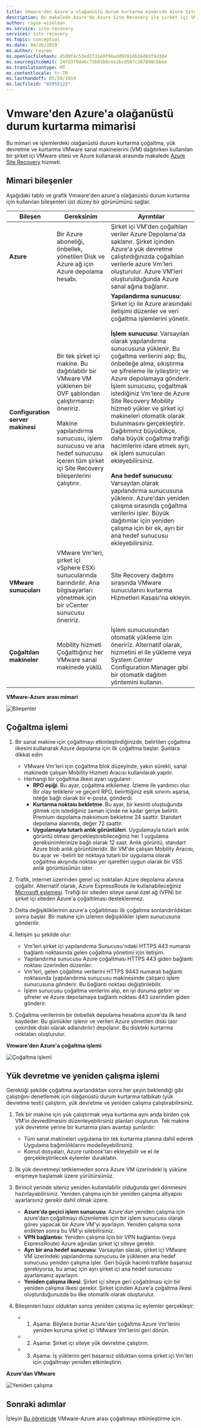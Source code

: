 ```yaml
---
title: Vmware'den Azure'a olağanüstü durum kurtarma mimaride Azure Site Recovery | Microsoft Docs
description: Bu makalede Azure'da Azure Site Recovery ile şirket içi VMware vm'lerinin olağanüstü durum kurtarma ayarlama çoğaltırken kullanılan bileşenler ve genel bir bakış sağlar.
author: rayne-wiselman
ms.service: site-recovery
services: site-recovery
ms.topic: conceptual
ms.date: 04/26/2019
ms.author: raynew
ms.openlocfilehash: 4500f4c53ed2731e9f96add97018b16d83f9d304
ms.sourcegitcommit: 24fd3f9de6c73b01b0cee3bcd587c267898cbbee
ms.translationtype: MT
ms.contentlocale: tr-TR
ms.lasthandoff: 05/20/2019
ms.locfileid: "65955122"
---
```

# <a name="vmware-to-azure-disaster-recovery-architecture"></a>Vmware'den Azure'a olağanüstü durum kurtarma mimarisi

Bu mimari ve işlemlerdeki olağanüstü durum kurtarma çoğaltma, yük devretme ve kurtarma VMware sanal makinelerini (VM) dağıtırken kullanılan bir şirket içi VMware sitesi ve Azure kullanarak arasında makalede [Azure Site Recovery](site-recovery-overview.md) hizmeti.


## <a name="architectural-components"></a>Mimari bileşenler

Aşağıdaki tablo ve grafik Vmware'den azure'a olağanüstü durum kurtarma için kullanılan bileşenleri üst düzey bir görünümünü sağlar.

**Bileşen** | **Gereksinim** | **Ayrıntılar**
--- | --- | ---
**Azure** | Bir Azure aboneliği, önbellek, yönetilen Disk ve Azure ağ için Azure depolama hesabı. | Şirket içi VM'den çoğaltılan veriler Azure Depolama'da saklanır. Şirket içinden Azure'a yük devretme çalıştırdığınızda çoğaltılan verilerle azure Vm'leri oluşturulur. Azure VM’leri oluşturulduğunda Azure sanal ağına bağlanır.
**Configuration server makinesi** | Bir tek şirket içi makine. Bu dağıtılabilir bir VMware VM yüklenen bir OVF şablondan çalıştırmanızı öneririz.<br/><br/> Makine yapılandırma sunucusu, işlem sunucusu ve ana hedef sunucusu içeren tüm şirket içi Site Recovery bileşenlerini çalıştırır. | **Yapılandırma sunucusu**: Şirket içi ile Azure arasındaki iletişimi düzenler ve veri çoğaltma işlemlerini yönetir.<br/><br/> **İşlem sunucusu**: Varsayılan olarak yapılandırma sunucusuna yüklenir. Bu çoğaltma verilerini alıp; Bu, önbelleğe alma, sıkıştırma ve şifreleme ile iyileştirir; ve Azure depolamaya gönderir. İşlem sunucusu, çoğaltmak istediğiniz Vm'lere de Azure Site Recovery Mobility hizmeti yükler ve şirket içi makineleri otomatik olarak bulunmasını gerçekleştirir. Dağıtımınız büyüdükçe, daha büyük çoğaltma trafiği hacimlerini idare etmek ayrı, ek işlem sunucuları ekleyebilirsiniz.<br/><br/> **Ana hedef sunucusu**: Varsayılan olarak yapılandırma sunucusuna yüklenir. Azure'dan yeniden çalışma sırasında çoğaltma verilerini işler. Büyük dağıtımlar için yeniden çalışma için bir ek, ayrı bir ana hedef sunucusu ekleyebilirsiniz.
**VMware sunucuları** | VMware Vm'leri, şirket içi vSphere ESXi sunucularında barındırılır. Ana bilgisayarları yönetmek için bir vCenter sunucusu öneririz. | Site Recovery dağıtımı sırasında VMware sunucularını kurtarma Hizmetleri Kasası'na ekleyin.
**Çoğaltılan makineler** | Mobility hizmeti Çoğalttığınız her VMware sanal makinede yüklü. | İşlem sunucusundan otomatik yükleme izin öneririz. Alternatif olarak, hizmetini el ile yükleme veya System Center Configuration Manager gibi bir otomatik dağıtım yöntemini kullanın.

**VMware-Azure arası mimari**

![Bileşenler](./media/vmware-azure-architecture/arch-enhanced.png)



## <a name="replication-process"></a>Çoğaltma işlemi

1. Bir sanal makine için çoğaltmayı etkinleştirdiğinizde, belirtilen çoğaltma ilkesini kullanarak Azure depolama için ilk çoğaltma başlar. Şunlara dikkat edin:
    - VMware Vm'leri için çoğaltma blok düzeyinde, yakın sürekli, sanal makinede çalışan Mobility Hizmeti Aracısı kullanılarak yapılır.
    - Herhangi bir çoğaltma ilkesi ayarı uygulanır:
        - **RPO eşiği**. Bu ayar, çoğaltma etkilemez. İzleme ile yardımcı olur. Bir olay tetiklenir ve geçerli RPO, belirttiğiniz eşik sınırını aşarsa, isteğe bağlı olarak bir e-posta, gönderdi.
        - **Kurtarma noktası bekletme**. Bu ayar, bir kesinti oluştuğunda gitmek için istediğiniz zaman içinde ne kadar geriye belirtir. Premium depolama maksimum bekletme 24 saattir. Standart depolama alanında, değer 72 saattir. 
        - **Uygulamayla tutarlı anlık görüntüleri**. Uygulamayla tutarlı anlık görüntü olması gerçekleştirebileceğiniz her 1 uygulama gereksinimlerinize bağlı olarak 12 saat. Anlık görüntü, standart Azure blob anlık görüntüleridir. Bir VM'de çalışan Mobility Aracısı, bu ayar ve -belirli bir noktaya tutarlı bir uygulama olarak çoğaltma akışında noktası yer işaretleri uygun olarak bir VSS anlık görüntüsünün ister.

2. Trafik, internet üzerinden genel uç noktaları Azure depolama alanına çoğaltır. Alternatif olarak, Azure ExpressRoute ile kullanabileceğiniz [Microsoft eşlemesi](../expressroute/expressroute-circuit-peerings.md#microsoftpeering). Trafiği bir siteden siteye sanal özel ağ (VPN) bir şirket içi siteden Azure'a çoğaltılması desteklenmez.
3. Delta değişikliklerinin azure'a çoğaltılması ilk çoğaltma sonlandırıldıktan sonra başlar. Bir makine için izlenen değişiklikler işlem sunucusuna gönderilir.
4. İletişim şu şekilde olur:

    - Vm'leri şirket içi yapılandırma Sunucusu'ndaki HTTPS 443 numaralı bağlantı noktasında gelen çoğaltma yönetimi için iletişim.
    - Yapılandırma sunucusu Azure çoğaltması HTTPS 443 giden bağlantı noktası üzerinden düzenler.
    - Vm'leri, gelen çoğaltma verilerini HTTPS 9443 numaralı bağlantı noktasında (yapılandırma sunucusu makinesinde çalışan) işlem sunucusuna gönderir. Bu bağlantı noktası değiştirilebilir.
    - İşlem sunucusu çoğaltma verilerini alıp, en iyi duruma getirir ve şifreler ve Azure depolamaya bağlantı noktası 443 üzerinden giden gönderir.
5. Çoğaltma verilerinin bir önbellek depolama hesabına azure'da ilk land kaydeder. Bu günlükler işlenir ve verileri Azure yönetilen diski (asr çekirdek diski olarak adlandırılır) depolanır. Bu diskteki kurtarma noktaları oluşturulur.




**Vmware'den Azure'a çoğaltma işlemi**

![Çoğaltma işlemi](./media/vmware-azure-architecture/v2a-architecture-henry.png)

## <a name="failover-and-failback-process"></a>Yük devretme ve yeniden çalışma işlemi

Gerektiği şekilde çoğaltma ayarlandıktan sonra her şeyin beklendiği gibi çalıştığını denetlemek için olağanüstü durum kurtarma tatbikatı (yük devretme testi) çalıştırın, yük devretme ve yeniden çalışma çalıştırabilirsiniz.

1. Tek bir makine için yük çalıştırmak veya kurtarma aynı anda birden çok VM'in devredilmesini düzenleyebilirsiniz planları oluşturun. Tek makine yük devretme yerine bir kurtarma planı avantajı şunlardır:
    - Tüm sanal makineleri uygulama bir tek kurtarma planına dahil ederek Uygulama bağımlılıklarını modelleyebilirsiniz.
    - Komut dosyaları, Azure runbook'ları ekleyebilir ve el ile gerçekleştirilecek eylemler duraklatın.
2. İlk yük devretmeyi tetiklemeden sonra Azure VM üzerindeki iş yüküne erişmeye başlamak üzere yürütürsünüz.
3. Birincil yerinde siteniz yeniden kullanılabilir olduğunda geri dönmesini hazırlayabilirsiniz. Yeniden çalışma için bir yeniden çalışma altyapısı ayarlarsınız gerekir dahil olmak üzere:

    * **Azure'da geçici işlem sunucusu**: Azure'dan yeniden çalışma için azure'dan çoğaltmayı düzenlemek için bir işlem sunucusu olarak görev yapacak bir Azure VM'yi ayarlayın. Yeniden çalışma sona erdikten sonra bu VM'yi silebilirsiniz.
    * **VPN bağlantısı**: Yeniden çalışma için bir VPN bağlantısı (veya ExpressRoute) Azure ağından şirket içi siteye gerekir.
    * **Ayrı bir ana hedef sunucusu**: Varsayılan olarak, şirket içi VMware VM üzerindeki yapılandırma sunucusu ile yüklenen ana hedef sunucusu yeniden çalışma işler. Geri büyük hacimli trafikte başarısız gerekiyorsa, bu amaç için ayrı şirket içi ana hedef sunucusu ayarlamanız ayarlayın.
    * **Yeniden çalışma ilkesi**: Şirket içi siteye geri çoğaltılması için bir yeniden çalışma ilkesi gerekir. Şirket içinden Azure'a çoğaltma ilkesi oluşturduğunuzda bu ilke otomatik olarak oluşturulur.
4. Bileşenleri hazır olduktan sonra yeniden çalışma üç eylemler gerçekleşir:

    - 1. Aşama: Böylece bunlar Azure'dan çoğaltma Azure Vm'lerini yeniden koruma şirket içi VMware Vm'lerini geri dönün.
    -  2. Aşama: Şirket içi siteye yük devretme çalıştırın.
    - 3. Aşama: İş yüklerini geri başarısız olduktan sonra şirket içi Vm'leri için çoğaltmayı yeniden etkinleştirin.
    
 
**Azure'dan VMware**

![Yeniden çalışma](./media/vmware-azure-architecture/enhanced-failback.png)


## <a name="next-steps"></a>Sonraki adımlar

İzleyin [Bu öğreticide](vmware-azure-tutorial.md) VMware-Azure arası çoğaltmayı etkinleştirme için.
